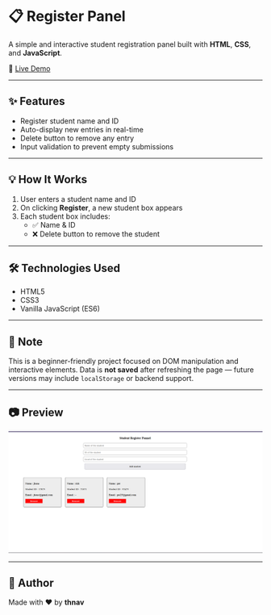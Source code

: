 # 📋 Register Panel

A simple and interactive student registration panel built with **HTML**, **CSS**, and **JavaScript**.

🚀 [Live Demo](https://thnav.github.io/Register-Pannel/)

---

## ✨ Features

- Register student name and ID
- Auto-display new entries in real-time
- Delete button to remove any entry
- Input validation to prevent empty submissions

---

## 💡 How It Works

1. User enters a student name and ID
2. On clicking **Register**, a new student box appears
3. Each student box includes:
   - ✅ Name & ID
   - ❌ Delete button to remove the student

---

## 🛠️ Technologies Used

- HTML5
- CSS3
- Vanilla JavaScript (ES6)

---

## 📌 Note

This is a beginner-friendly project focused on DOM manipulation and interactive elements. Data is **not saved** after refreshing the page — future versions may include `localStorage` or backend support.

---

## 📷 Preview

![App Preview](./preview.png)

---

## 🙌 Author

Made with ❤️ by **thnav**  


